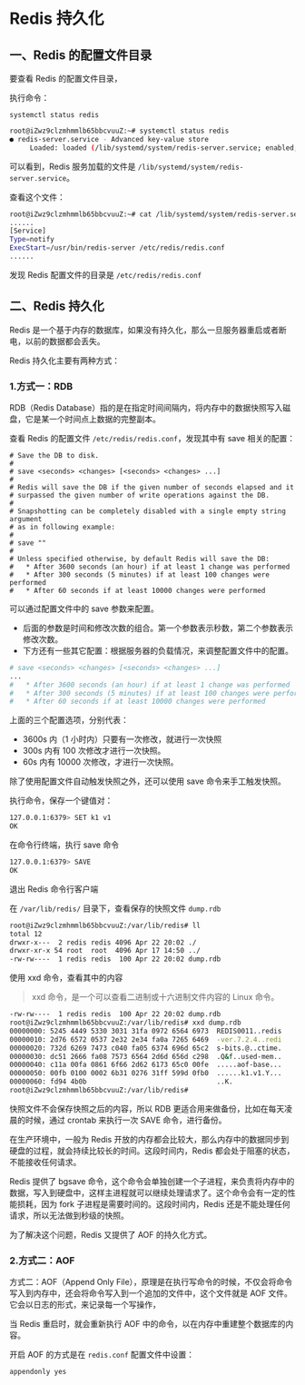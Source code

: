 # Redis 持久化

## 一、Redis 的配置文件目录

要查看 Redis 的配置文件目录，

执行命令：

```shell
systemctl status redis
```

```bash
root@iZwz9clzmhmmlb65bbcvuuZ:~# systemctl status redis
● redis-server.service - Advanced key-value store
     Loaded: loaded (/lib/systemd/system/redis-server.service; enabled; vendor preset: enabled)
```

可以看到，Redis 服务加载的文件是 `/lib/systemd/system/redis-server.service`。

查看这个文件：

```bash
root@iZwz9clzmhmmlb65bbcvuuZ:~# cat /lib/systemd/system/redis-server.service
......
[Service]
Type=notify
ExecStart=/usr/bin/redis-server /etc/redis/redis.conf
......
```

发现 Redis 配置文件的目录是 `/etc/redis/redis.conf`

## 二、Redis 持久化

Redis 是一个基于内存的数据库，如果没有持久化，那么一旦服务器重启或者断电，以前的数据都会丢失。

Redis 持久化主要有两种方式：

### 1.方式一：RDB

RDB（Redis Database）指的是在指定时间间隔内，将内存中的数据快照写入磁盘，它是某一个时间点上数据的完整副本。

查看 Redis 的配置文件 `/etc/redis/redis.conf`，发现其中有 save 相关的配置：

```shell
# Save the DB to disk.
#
# save <seconds> <changes> [<seconds> <changes> ...]
#
# Redis will save the DB if the given number of seconds elapsed and it
# surpassed the given number of write operations against the DB.
#
# Snapshotting can be completely disabled with a single empty string argument
# as in following example:
#
# save ""
#
# Unless specified otherwise, by default Redis will save the DB:
#   * After 3600 seconds (an hour) if at least 1 change was performed
#   * After 300 seconds (5 minutes) if at least 100 changes were performed
#   * After 60 seconds if at least 10000 changes were performed
```

可以通过配置文件中的 save 参数来配置。

- 后面的参数是时间和修改次数的组合。第一个参数表示秒数，第二个参数表示修改次数。
- 下方还有一些其它配置：根据服务器的负载情况，来调整配置文件中的配置。

```bash
# save <seconds> <changes> [<seconds> <changes> ...]
...
#   * After 3600 seconds (an hour) if at least 1 change was performed
#   * After 300 seconds (5 minutes) if at least 100 changes were performed
#   * After 60 seconds if at least 10000 changes were performed
```

上面的三个配置选项，分别代表：

- 3600s 内（1 小时内）只要有一次修改，就进行一次快照
- 300s 内有 100 次修改才进行一次快照。
- 60s 内有 10000 次修改，才进行一次快照。

除了使用配置文件自动触发快照之外，还可以使用 save 命令来手工触发快照。

执行命令，保存一个键值对：

```bash
127.0.0.1:6379> SET k1 v1
OK
```

在命令行终端，执行 save 命令

```bash
127.0.0.1:6379> SAVE
OK
```

退出 Redis 命令行客户端

在 `/var/lib/redis/` 目录下，查看保存的快照文件 `dump.rdb`

```bash
root@iZwz9clzmhmmlb65bbcvuuZ:/var/lib/redis# ll
total 12
drwxr-x---  2 redis redis 4096 Apr 22 20:02 ./
drwxr-xr-x 54 root  root  4096 Apr 17 14:50 ../
-rw-rw----  1 redis redis  100 Apr 22 20:02 dump.rdb
```

使用 xxd 命令，查看其中的内容

> xxd 命令，是一个可以查看二进制或十六进制文件内容的 Linux 命令。

```bash
-rw-rw----  1 redis redis  100 Apr 22 20:02 dump.rdb
root@iZwz9clzmhmmlb65bbcvuuZ:/var/lib/redis# xxd dump.rdb
00000000: 5245 4449 5330 3031 31fa 0972 6564 6973  REDIS0011..redis
00000010: 2d76 6572 0537 2e32 2e34 fa0a 7265 6469  -ver.7.2.4..redi
00000020: 732d 6269 7473 c040 fa05 6374 696d 65c2  s-bits.@..ctime.
00000030: dc51 2666 fa08 7573 6564 2d6d 656d c298  .Q&f..used-mem..
00000040: c11a 00fa 0861 6f66 2d62 6173 65c0 00fe  .....aof-base...
00000050: 00fb 0100 0002 6b31 0276 31ff 599d 0fb0  ......k1.v1.Y...
00000060: fd94 4b0b                                ..K.
root@iZwz9clzmhmmlb65bbcvuuZ:/var/lib/redis#
```

快照文件不会保存快照之后的内容，所以 RDB 更适合用来做备份，比如在每天凌晨的时候，通过 crontab 来执行一次 SAVE 命令，进行备份。

在生产环境中，一般为 Redis 开放的内存都会比较大，那么内存中的数据同步到硬盘的过程，就会持续比较长的时间。这段时间内，Redis 都会处于阻塞的状态，不能接收任何请求。

Redis 提供了 bgsave 命令，这个命令会单独创建一个子进程，来负责将内存中的数据，写入到硬盘中，这样主进程就可以继续处理请求了。这个命令会有一定的性能损耗，因为 fork 子进程是需要时间的。这段时间内，Redis 还是不能处理任何请求，所以无法做到秒级的快照。

为了解决这个问题，Redis 又提供了 AOF 的持久化方式。

### 2.方式二：AOF

方式二：AOF（Append Only File），原理是在执行写命令的时候，不仅会将命令写入到内存中，还会将命令写入到一个追加的文件中，这个文件就是 AOF 文件。它会以日志的形式，来记录每一个写操作，

当 Redis 重启时，就会重新执行 AOF 中的命令，以在内存中重建整个数据库的内容。

开启 AOF 的方式是在 `redis.conf` 配置文件中设置：

```shell
appendonly yes
```

